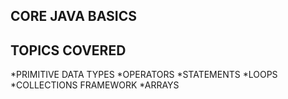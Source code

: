 CORE JAVA BASICS
-----------------
TOPICS COVERED
---------------


*PRIMITIVE DATA TYPES
*OPERATORS
*STATEMENTS
*LOOPS
*COLLECTIONS FRAMEWORK
*ARRAYS
